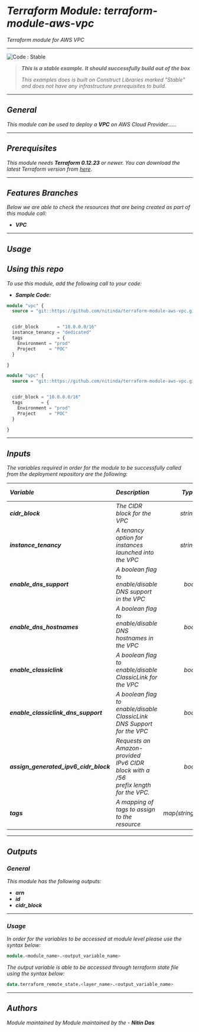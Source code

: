 # _Terraform Module: terraform-module-aws-vpc_
_Terraform module for AWS VPC_


<!--BEGIN STABILITY BANNER-->
---

![_Code : Stable_](https://img.shields.io/badge/Code-Stable-brightgreen?style=for-the-badge&logo=github)

> **_This is a stable example. It should successfully build out of the box_**
>
> _This examples does is built on Construct Libraries marked "Stable" and does not have any infrastructure prerequisites to build._

---
<!--END STABILITY BANNER-->

## _General_

_This module can be used to deploy a_ **_VPC_** _on AWS Cloud Provider......_


---

## _Prerequisites_

_This module needs **_Terraform 0.12.23_** or newer._
_You can download the latest Terraform version from_ [_here_](https://www.terraform.io/downloads.html).



---

## _Features Branches_

_Below we are able to check the resources that are being created as part of this module call:_

- **_VPC_**


---

## _Usage_

## _Using this repo_

_To use this module, add the following call to your code:_

- **_Sample Code:_**

```tf
module "vpc" {
  source = "git::https://github.com/nitinda/terraform-module-aws-vpc.git?ref=master"


  cidr_block       = "10.0.0.0/16"
  instance_tenancy = "dedicated"
  tags             = {
    Environment = "prod"
    Project     = "POC"
  }

}
```

```tf
module "vpc" {
  source = "git::https://github.com/nitinda/terraform-module-aws-vpc.git?ref=master"


  cidr_block = "10.0.0.0/16"
  tags       = {
    Environment = "prod"
    Project     = "POC"
  }

}
```


---

## _Inputs_

_The variables required in order for the module to be successfully called from the deployment repository are the following:_

|**_Variable_** | **_Description_** | **_Type_** | **_Argument Status_** |
|:----|:----|-----:|:---:|
| **_cidr\_block_** | _The CIDR block for the VPC_ | _string_ | **_Required_** |
| **_instance\_tenancy_** | _A tenancy option for instances <br/> launched into the VPC_ | _string_ | **_Optional <br/> (Default - Null)_** |
| **_enable\_dns\_support_** | _A boolean flag to enable/disable <br/> DNS support in the VPC_ | _bool_ | **_Optional <br/> (Default - true)_** |
| **_enable\_dns\_hostnames_** | _A boolean flag to enable/disable <br/> DNS hostnames in the VPC_ | _bool_ | **_Optional <br/> (Default - false)_** |
| **_enable\_classiclink_** | _A boolean flag to enable/disable <br/> ClassicLink for the VPC_ | _bool_ | **_Optional <br/> (Default - false)_** |
| **_enable\_classiclink\_dns\_support_** | _A boolean flag to enable/disable <br/> ClassicLink DNS Support for the VPC_ | _bool_ | **_Optional <br/> (Default - false)_** |
| **_assign\_generated\_ipv6\_cidr\_block_** | _Requests an Amazon-provided  <br/> IPv6 CIDR block with a /56 <br/> prefix length for the VPC._ | _bool_ | **_Optional <br/> (Default - false)_** |
| **_tags_** | _A mapping of tags to assign to the resource_ | _map(string)_ | **_Required_** |



---


## _Outputs_

### _General_

_This module has the following outputs:_

* **_arn_**
* **_id_**
* **_cidr\_block_**

---

### _Usage_

_In order for the variables to be accessed at module level please use the syntax below:_

```tf
module.<module_name>.<output_variable_name>
```


_The output variable is able to be accessed through terraform state file using the syntax below:_

```tf
data.terraform_remote_state.<layer_name>.<output_variable_name>
```

---



## _Authors_

_Module maintained by Module maintained by the -_ **_Nitin Das_**